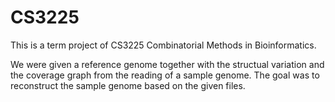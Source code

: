 CS3225
======

This is a term project of CS3225 Combinatorial Methods in Bioinformatics.

We were given a reference genome together with the structual variation and the coverage graph from the reading of a sample 
genome. The goal was to reconstruct the sample genome based on the given files.

